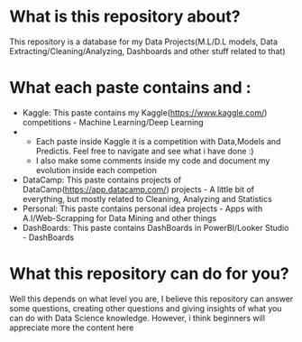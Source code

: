 # What is this repository about?
This repository is a database for my Data Projects(M.L/D.L models, Data Extracting/Cleaning/Analyzing, Dashboards and other stuff related to that)
# What each paste contains and :
* Kaggle: This paste contains my Kaggle(https://www.kaggle.com/) competitions - Machine Learning/Deep Learning
* * Each paste inside Kaggle it is a competition with Data,Models and Predictis. Feel free to navigate and see what i have done :)
  * I also make some comments inside my code and document my evolution inside each competion
* DataCamp: This paste contains projects of DataCamp(https://app.datacamp.com/) projects - A little bit of everything, but mostly related to Cleaning, Analyzing and Statistics
* Personal: This paste contains personal idea projects - Apps with A.I/Web-Scrapping for Data Mining and other things
* DashBoards: This paste contains DashBoards in PowerBI/Looker Studio - DashBoards
# What this repository can do for you?
Well this depends on what level you are, I believe this repository can answer some questions, creating other questions and giving insights of what you can do with Data Science knowledge.
However, i think beginners will appreciate more the content here
